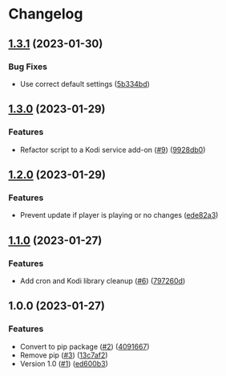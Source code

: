 # Changelog

## [1.3.1](https://github.com/jmaver-plume/script.service.torrent-tagger/compare/v1.3.0...v1.3.1) (2023-01-30)


### Bug Fixes

* Use correct default settings ([5b334bd](https://github.com/jmaver-plume/script.service.torrent-tagger/commit/5b334bd5234a7ac426c4c704bb6c1c63965c80d9))

## [1.3.0](https://github.com/jmaver-plume/script.service.torrent-tagger/compare/v1.2.0...v1.3.0) (2023-01-29)


### Features

* Refactor script to a Kodi service add-on ([#9](https://github.com/jmaver-plume/script.service.torrent-tagger/issues/9)) ([9928db0](https://github.com/jmaver-plume/script.service.torrent-tagger/commit/9928db008d0a10db8b448bbe6e114a71002091b3))

## [1.2.0](https://github.com/jmaver-plume/libreelec-torrent-linker/compare/v1.1.0...v1.2.0) (2023-01-29)


### Features

* Prevent update if player is playing or no changes ([ede82a3](https://github.com/jmaver-plume/libreelec-torrent-linker/commit/ede82a33c4c8f47f0ed92d69c80f1dd26250a5a6))

## [1.1.0](https://github.com/jmaver-plume/libreelec-torrent-linker/compare/v1.0.0...v1.1.0) (2023-01-27)


### Features

* Add cron and Kodi library cleanup ([#6](https://github.com/jmaver-plume/libreelec-torrent-linker/issues/6)) ([797260d](https://github.com/jmaver-plume/libreelec-torrent-linker/commit/797260d5577ce4e4121a1ebfa98e8787cc724232))

## 1.0.0 (2023-01-27)


### Features

* Convert to pip package ([#2](https://github.com/jmaver-plume/libreelec-torrent-scripts/issues/2)) ([4091667](https://github.com/jmaver-plume/libreelec-torrent-scripts/commit/40916674effdb1ab0433296a42b62ae3b7c07df1))
* Remove pip ([#3](https://github.com/jmaver-plume/libreelec-torrent-scripts/issues/3)) ([13c7af2](https://github.com/jmaver-plume/libreelec-torrent-scripts/commit/13c7af24ac55ac8c647df0c22ca44247ad60dbc9))
* Version 1.0 ([#1](https://github.com/jmaver-plume/libreelec-torrent-scripts/issues/1)) ([ed600b3](https://github.com/jmaver-plume/libreelec-torrent-scripts/commit/ed600b38de2f9bb542d3a24988e9a07b547a1f64))
